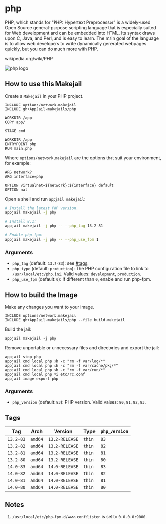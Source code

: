 # php

PHP, which stands for "PHP: Hypertext Preprocessor" is a widely-used Open Source general-purpose scripting language that is especially suited for Web development and can be embedded into HTML.  Its syntax draws upon C, Java, and Perl, and is easy to learn.  The main goal of the language is to allow web developers to write dynamically generated webpages quickly, but you can do much more with PHP.

wikipedia.org/wiki/PHP

![php logo](https://upload.wikimedia.org/wikipedia/commons/thumb/2/27/PHP-logo.svg/121px-PHP-logo.svg.png)

## How to use this Makejail

Create a `Makejail` in your PHP project.

```
INCLUDE options/network.makejail
INCLUDE gh+AppJail-makejails/php

WORKDIR /app
COPY app/

STAGE cmd

WORKDIR /app
ENTRYPOINT php
RUN main.php
```

Where `options/network.makejail` are the options that suit your environment, for example:

```
ARG network?
ARG interface=php

OPTION virtualnet=${network}:${interface} default
OPTION nat
```

Open a shell and run `appjail makejail`:

```sh
# Install the latest PHP version.
appjail makejail -j php

# Install 8.1:
appjail makejail -j php -- --php_tag 13.2-81

# Enable php-fpm:
appjail makejail -j php -- --php_use_fpm 1
```

### Arguments

* `php_tag` (default: `13.2-83`): see [#tags](#tags).
* `php_type` (default: `production`): The PHP configuration file to link to `/usr/local/etc/php.ini`. Valid values: `development`, `production`.
* `php_use_fpm` (default: `0`): If different than `0`, enable and run php-fpm.

## How to build the Image

Make any changes you want to your image.

```
INCLUDE options/network.makejail
INCLUDE gh+AppJail-makejails/php --file build.makejail
```

Build the jail:

```
appjail makejail -j php
```

Remove unportable or unnecessary files and directories and export the jail:

```
appjail stop php
appjail cmd local php sh -c "rm -f var/log/*"
appjail cmd local php sh -c "rm -f var/cache/pkg/*"
appjail cmd local php sh -c "rm -f var/run/*"
appjail cmd local php vi etc/rc.conf
appjail image export php
```

### Arguments

* `php_version` (default: `83`): PHP version. Valid values: `80`, `81`, `82`, `83`.

## Tags

| Tag       | Arch    | Version        | Type   | `php_version` |
| --------- | ------- | -------------- | ------ | ------------- |
| `13.2-83` | `amd64` | `13.2-RELEASE` | `thin` |      `83`     |
| `13.2-82` | `amd64` | `13.2-RELEASE` | `thin` |      `82`     |
| `13.2-81` | `amd64` | `13.2-RELEASE` | `thin` |      `81`     |
| `13.2-80` | `amd64` | `13.2-RELEASE` | `thin` |      `80`     |
| `14.0-83` | `amd64` | `14.0-RELEASE` | `thin` |      `83`     |
| `14.0-82` | `amd64` | `14.0-RELEASE` | `thin` |      `82`     |
| `14.0-81` | `amd64` | `14.0-RELEASE` | `thin` |      `81`     |
| `14.0-80` | `amd64` | `14.0-RELEASE` | `thin` |      `80`     |

## Notes

1. `/usr/local/etc/php-fpm.d/www.conf`:`listen` is set to `0.0.0.0:9000`.
